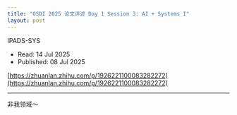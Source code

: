 ```yaml
---
title: "OSDI 2025 论文评述 Day 1 Session 3: AI + Systems I"
layout: post
---
```


IPADS-SYS

* Read: 14 Jul 2025
* Published: 08 Jul 2025

[https://zhuanlan.zhihu.com/p/1926221100083282272](https://zhuanlan.zhihu.com/p/1926221100083282272)

---

非我领域～